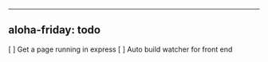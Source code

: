 ---------------------------------
aloha-friday: todo
---------------------------------

[ ] Get a page running in express
[ ] Auto build watcher for front end

